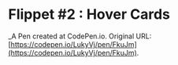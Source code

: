 # Flippet #2 : Hover Cards
 _A Pen created at CodePen.io. Original URL: [https://codepen.io/LukyVj/pen/FkuJm](https://codepen.io/LukyVj/pen/FkuJm).

 